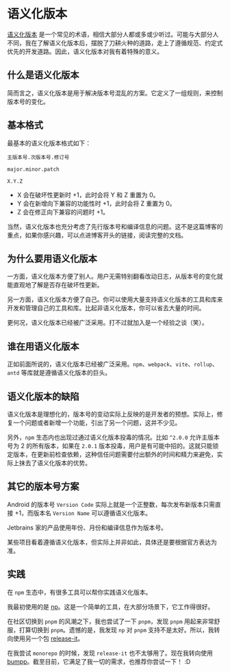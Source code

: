 # 语义化版本

[语义化版本](https://semver.org/lang/zh-CN/) 是一个常见的术语，相信大部分人都或多或少听过。可能与大部分人不同，我在了解语义化版本后，摆脱了刀耕火种的道路，走上了遵循规范、约定式优先的开发道路。因此，语义化版本对我有着特殊的意义。

## 什么是语义化版本

简而言之，语义化版本是用于解决版本号混乱的方案。它定义了一组规则，来控制版本号的变化。

## 基本格式

最基本的语义化版本格式如下：

```text
主版本号.次版本号.修订号

major.minor.patch

X.Y.Z
```

- X 会在破坏性更新时 +1，此时会将 Y 和 Z 重置为 0。
- Y 会在新增向下兼容的功能性时 +1，此时会将 Z 重置为 0。
- Z 会在修正向下兼容的问题时 +1。

当然，语义化版本也充分考虑了先行版本号和编译信息的问题。这不是这篇博客的重点，如果你感兴趣，可以点进博客开头的链接，阅读完整的文档。

## 为什么要用语义化版本

一方面，语义化版本方便了别人。用户无需特别翻看改动日志，从版本号的变化就能直观地了解是否存在破坏性更新。

另一方面，语义化版本方便了自己。你可以使用大量支持语义化版本的工具和库来开发和管理自己的工具和库。比起非语义化版本，你可以省去大量的时间。

更何况，语义化版本已经被广泛采用。打不过就加入是一个经验之谈（笑）。

## 谁在用语义化版本

正如前面所说的，语义化版本已经被广泛采用。`npm`、`webpack`、`vite`、`rollup`、`antd` 等库就是遵循语义化版本的巨头。

## 语义化版本的缺陷

语义化版本是理想化的，版本号的变动实际上反映的是开发者的预想。实际上，修复一个问题或者新增一个功能，引出了另一个问题，这并不少见。

另外，`npm` 生态内也出现过通过语义化版本投毒的情况。比如 `^2.0.0` 允许主版本号为 2 的所有版本，如果在 `2.0.1` 版本投毒，用户是有可能中招的。这就只能锁定版本，在更新前检查依赖，这种信任问题需要付出额外的时间和精力来避免，实际上抹去了语义化版本的优势。

## 其它的版本号方案

Android 的版本号 `Version Code` 实际上就是一个正整数，每次发布新版本只需直接 +1，而版本名 `Version Name` 可以遵循语义化版本。

Jetbrains 家的产品使用年份、月份和编译信息作为版本号。

某些项目看着遵循语义化版本，但实际上并非如此，具体还是要根据官方表达为准。

## 实践

在 `npm` 生态中，有很多工具可以帮你实践语义化版本。

我最初使用的是 [np](https://github.com/sindresorhus/np)。这是一个简单的工具，在大部分场景下，它工作得很好。

在社区切换到 `pnpm` 的风潮之下，我也尝试了一下 `pnpm`，发现 `pnpm` 用起来非常舒服，打算切换到 `pnpm`。遗憾的是，我发现 `np` 对 `pnpm` 支持不是太好。所以，我转向使用另一个包 [release-it](https://github.com/release-it/release-it)。

在我尝试 `monorepo` 的时候，发现 `release-it` 也不太够用了。现在我转向使用 [bumpp](https://github.com/antfu/bumpp)。截至目前，它满足了我一切的需求，也推荐你尝试一下！ :D
